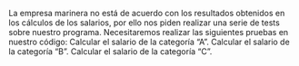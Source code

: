 La empresa marinera no está de acuerdo con los resultados obtenidos en los cálculos de los salarios, por ello nos piden realizar una serie de tests sobre nuestro programa. Necesitaremos realizar las siguientes pruebas en nuestro código:
Calcular el salario de la categoría “A”.
Calcular el salario de la categoría “B”.
Calcular el salario de la categoría “C”.

